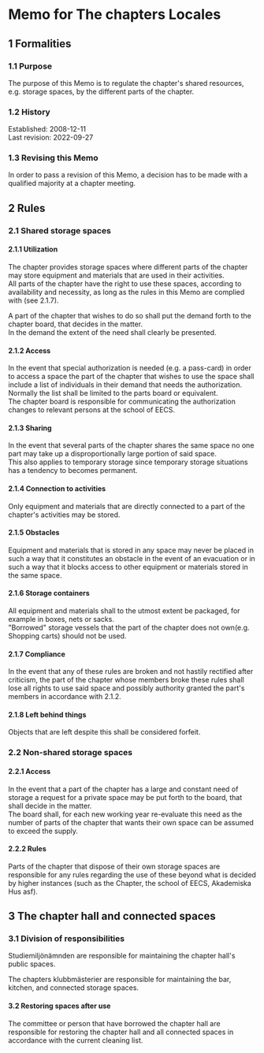 # Memo for The chapters Locales

## 1 Formalities

### 1.1 Purpose

The purpose of this Memo is to regulate the chapter's shared resources, e.g. storage spaces, by the different parts of the chapter.

### 1.2 History

Established: 2008-12-11  
Last revision: 2022-09-27

### 1.3 Revising this Memo

In order to pass a revision of this Memo, a decision has to be made with a qualified majority at a chapter meeting.

## 2 Rules

### 2.1 Shared storage spaces

#### 2.1.1 Utilization

The chapter provides storage spaces where different parts of the chapter may store equipment and materials that are used in their activities.  
All parts of the chapter have the right to use these spaces, according to availability and necessity, as long as the rules in this Memo are complied with (see 2.1.7).

A part of the chapter that wishes to do so shall put the demand forth to the chapter board, that decides in the matter.  
In the demand the extent of the need shall clearly be presented.

#### 2.1.2 Access

In the event that special authorization is needed (e.g. a pass-card) in order to access a space the part of the chapter that wishes to use the space shall include a list of individuals in their demand that needs the authorization.  
Normally the list shall be limited to the parts board or equivalent.  
The chapter board is responsible for communicating the authorization changes to relevant persons at the school of EECS.

#### 2.1.3 Sharing

In the event that several parts of the chapter shares the same space no one part may take up a disproportionally large portion of said space.  
This also applies to temporary storage since temporary storage situations has a tendency to becomes permanent.

#### 2.1.4 Connection to activities

Only equipment and materials that are directly connected to a part of the chapter's activities may be stored.

#### 2.1.5 Obstacles

Equipment and materials that is stored in any space may never be placed in such a way that it constitutes an obstacle in the event of an evacuation or in such a way that it blocks access to other equipment or materials stored in the same space.

#### 2.1.6 Storage containers

All equipment and materials shall to the utmost extent be packaged, for example in boxes, nets or sacks.  
"Borrowed" storage vessels that the part of the chapter does not own(e.g. Shopping carts) should not be used.

#### 2.1.7 Compliance

In the event that any of these rules are broken and not hastily rectified after criticism, the part of the chapter whose members broke these rules shall lose all rights to use said space and possibly authority granted the part's members in accordance with 2.1.2.

#### 2.1.8 Left behind things

Objects that are left despite this shall be considered forfeit.

### 2.2 Non-shared storage spaces

#### 2.2.1 Access

In the event that a part of the chapter has a large and constant need of storage a request for a private space may be put forth to the board, that shall decide in the matter.  
The board shall, for each new working year re-evaluate this need as the number of parts of the chapter that wants their own space can be assumed to exceed the supply.

#### 2.2.2 Rules

Parts of the chapter that dispose of their own storage spaces are responsible for any rules regarding the use of these beyond what is decided by higher instances (such as the Chapter, the school of EECS, Akademiska Hus asf).

## 3 The chapter hall and connected spaces

### 3.1 Division of responsibilities

Studiemiljönämnden are responsible for maintaining the chapter hall's public spaces.

The chapters klubbmästerier are responsible for maintaining the bar, kitchen, and connected storage spaces.

#### 3.2 Restoring spaces after use

The committee or person that have borrowed the chapter hall are responsible for restoring the chapter hall and all connected spaces in accordance with the current cleaning list.
